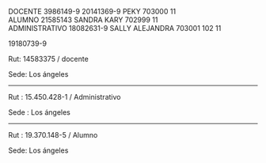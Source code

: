 DOCENTE	3986149-9
20141369-9	PEKY	703000	11	
ALUMNO	21585143	SANDRA KARY	702999	11	
ADMINISTRATIVO	18082631-9	SALLY ALEJANDRA	703001	102	11

19180739-9


Rut: 14583375   / docente

Sede: Los ángeles

------------------------------------------------------

Rut : 15.450.428-1 / Administrativo

Sede : Los ángeles

 

---------------------------------------------------

Rut : 19.370.148-5 / Alumno

Sede: Los ángeles